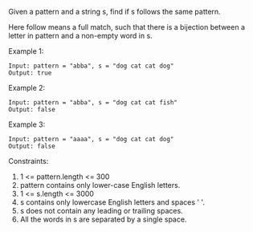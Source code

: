 Given a pattern and a string s, find if s follows the same pattern.

Here follow means a full match, such that there is a bijection between a letter in pattern and a non-empty word in s.

 

Example 1:

```
Input: pattern = "abba", s = "dog cat cat dog"
Output: true
```
Example 2:

```
Input: pattern = "abba", s = "dog cat cat fish"
Output: false
```
Example 3:

```
Input: pattern = "aaaa", s = "dog cat cat dog"
Output: false
```
 

Constraints:

1. 1 <= pattern.length <= 300
2. pattern contains only lower-case English letters.
3. 1 <= s.length <= 3000
4. s contains only lowercase English letters and spaces ' '.
5. s does not contain any leading or trailing spaces.
6. All the words in s are separated by a single space.